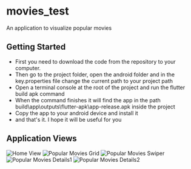 # movies_test

An application to visualize popular movies

## Getting Started

- First you need to download the code from the repository to your computer.
- Then go to the project folder, open the android folder and in the key.properties file change the current path to your project path
- Open a terminal console at the root of the project and run the flutter build apk command
- When the command finishes it will find the app in the path build\app\outputs\flutter-apk\app-release.apk inside the project
- Copy the app to your android device and install it
- and that's it. I hope it will be useful for you

## Application Views

![Home View](https://github.com/ldpw0n6/movies_test/blob/master/examples/view5.jpg)
![Popular Movies Grid](https://github.com/ldpw0n6/movies_test/blob/master/examples/view4.jpg)
![Popular Movies Swiper](https://github.com/ldpw0n6/movies_test/blob/master/examples/view1.jpg)
![Popular Movies Details1](https://github.com/ldpw0n6/movies_test/blob/master/examples/view3.jpg)
![Popular Movies Details2](https://github.com/ldpw0n6/movies_test/blob/master/examples/view2.jpg)